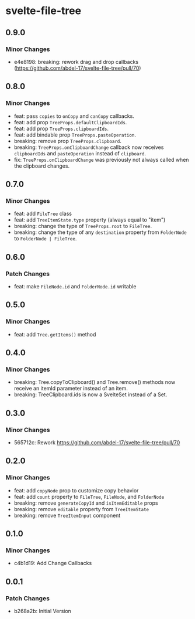 # svelte-file-tree

## 0.9.0

### Minor Changes

- e4e8198: breaking: rework drag and drop callbacks (https://github.com/abdel-17/svelte-file-tree/pull/70)

## 0.8.0

### Minor Changes

- feat: pass `copies` to `onCopy` and `canCopy` callbacks.
- feat: add prop `TreeProps.defaultClipboardIds`.
- feat: add prop `TreeProps.clipboardIds`.
- feat: add bindable prop `TreeProps.pasteOperation`.
- breaking: remove prop `TreeProps.clipboard`.
- breaking: `TreeProps.onClipboardChange` callback now receives `clipboardIds` and `pasteOperation` instead of `clipboard`.
- fix: `TreeProps.onClipboardChange` was previously not always called when the clipboard changes.

## 0.7.0

### Minor Changes

- feat: add `FileTree` class
- feat: add `TreeItemState.type` property (always equal to "item")
- breaking: change the type of `TreeProps.root` to `FileTree`.
- breaking: change the type of any `destination` property from `FolderNode` to `FolderNode | FileTree`.

## 0.6.0

### Patch Changes

- feat: make `FileNode.id` and `FolderNode.id` writable

## 0.5.0

### Minor Changes

- feat: add `Tree.getItems()` method

## 0.4.0

### Minor Changes

- breaking: Tree.copyToClipboard() and Tree.remove() methods now receive an itemId parameter instead of an item.
- breaking: TreeClipboard.ids is now a SvelteSet instead of a Set.

## 0.3.0

### Minor Changes

- 565712c: Rework
  https://github.com/abdel-17/svelte-file-tree/pull/70

## 0.2.0

### Minor Changes

- feat: add `copyNode` prop to customize copy behavior
- feat: add `count` property to `FileTree`, `FileNode`, and `FolderNode`
- breaking: remove `generateCopyId` and `isItemEditable` props
- breaking: remove `editable` property from `TreeItemState`
- breaking: remove `TreeItemInput` component

## 0.1.0

### Minor Changes

- c4b1d19: Add Change Callbacks

## 0.0.1

### Patch Changes

- b268a2b: Initial Version
